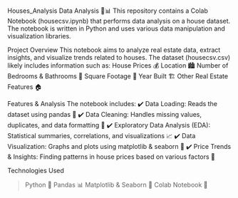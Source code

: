 Houses_Analysis Data Analysis 🏡📊
This repository contains a Colab Notebook (housecsv.ipynb) that performs data analysis on a house dataset. The notebook is written in Python and uses various data manipulation and visualization libraries.

Project Overview
This notebook aims to analyze real estate data, extract insights, and visualize trends related to houses. The dataset (housecsv.csv) likely includes information such as:
House Prices 💰
Location 🏙️
Number of Bedrooms & Bathrooms 🚿
Square Footage 📏
Year Built 🏗️
Other Real Estate Features 🏠

Features & Analysis
The notebook includes:
✔️ Data Loading: Reads the dataset using pandas 📂
✔️ Data Cleaning: Handles missing values, duplicates, and data formatting 🧹
✔️ Exploratory Data Analysis (EDA): Statistical summaries, correlations, and visualizations 📈
✔️ Data Visualization: Graphs and plots using matplotlib & seaborn 🎨
✔️ Price Trends & Insights: Finding patterns in house prices based on various factors 🏡

Technologies Used
> Python 🐍
> Pandas 📊
> Matplotlib & Seaborn 🎨
> Colab Notebook 📓
